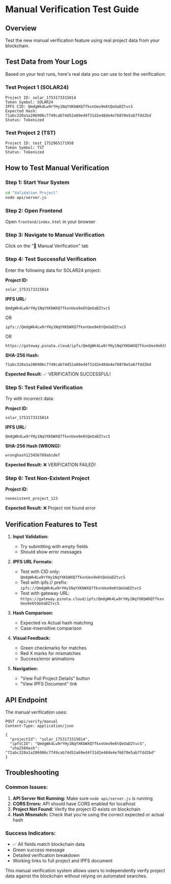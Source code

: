 # Manual Verification Test Guide

## Overview
Test the new manual verification feature using real project data from your blockchain.

## Test Data from Your Logs

Based on your test runs, here's real data you can use to test the verification:

### Test Project 1 (SOLAR24)
```
Project ID: solar_1753173315014
Token Symbol: SOLAR24
IPFS CID: QmdgWk4Lw9rYHy1NqYXKbWXQ7fkxnUeo9e6tQeUaDZtvcS
Expected Hash: 71abc320a1a206906c7749cab74d52a69ed4f31d2e48de4e76870e5ab7fdd2bd
Status: Tokenized
```

### Test Project 2 (TST)
```
Project ID: test_1752965171958
Token Symbol: TST
Status: Tokenized
```

## How to Test Manual Verification

### Step 1: Start Your System
```bash
cd "Validation Project"
node api/server.js
```

### Step 2: Open Frontend
Open `frontend/index.html` in your browser

### Step 3: Navigate to Manual Verification
Click on the "🔐 Manual Verification" tab

### Step 4: Test Successful Verification
Enter the following data for SOLAR24 project:

**Project ID:**
```
solar_1753173315014
```

**IPFS URL:**
```
QmdgWk4Lw9rYHy1NqYXKbWXQ7fkxnUeo9e6tQeUaDZtvcS
```
OR
```
ipfs://QmdgWk4Lw9rYHy1NqYXKbWXQ7fkxnUeo9e6tQeUaDZtvcS
```
OR
```
https://gateway.pinata.cloud/ipfs/QmdgWk4Lw9rYHy1NqYXKbWXQ7fkxnUeo9e6tQeUaDZtvcS
```

**SHA-256 Hash:**
```
71abc320a1a206906c7749cab74d52a69ed4f31d2e48de4e76870e5ab7fdd2bd
```

**Expected Result:** ✅ VERIFICATION SUCCESSFUL!

### Step 5: Test Failed Verification
Try with incorrect data:

**Project ID:**
```
solar_1753173315014
```

**IPFS URL:**
```
QmdgWk4Lw9rYHy1NqYXKbWXQ7fkxnUeo9e6tQeUaDZtvcS
```

**SHA-256 Hash (WRONG):**
```
wronghash123456789abcdef
```

**Expected Result:** ❌ VERIFICATION FAILED!

### Step 6: Test Non-Existent Project
**Project ID:**
```
nonexistent_project_123
```

**Expected Result:** ❌ Project not found error

## Verification Features to Test

1. **Input Validation:**
   - Try submitting with empty fields
   - Should show error messages

2. **IPFS URL Formats:**
   - Test with CID only: `QmdgWk4Lw9rYHy1NqYXKbWXQ7fkxnUeo9e6tQeUaDZtvcS`
   - Test with ipfs:// prefix: `ipfs://QmdgWk4Lw9rYHy1NqYXKbWXQ7fkxnUeo9e6tQeUaDZtvcS`
   - Test with gateway URL: `https://gateway.pinata.cloud/ipfs/QmdgWk4Lw9rYHy1NqYXKbWXQ7fkxnUeo9e6tQeUaDZtvcS`

3. **Hash Comparison:**
   - Expected vs Actual hash matching
   - Case-insensitive comparison

4. **Visual Feedback:**
   - Green checkmarks for matches
   - Red X marks for mismatches
   - Success/error animations

5. **Navigation:**
   - "View Full Project Details" button
   - "View IPFS Document" link

## API Endpoint
The manual verification uses:
```
POST /api/verify/manual
Content-Type: application/json

{
  "projectId": "solar_1753173315014",
  "ipfsCID": "QmdgWk4Lw9rYHy1NqYXKbWXQ7fkxnUeo9e6tQeUaDZtvcS",
  "sha256Hash": "71abc320a1a206906c7749cab74d52a69ed4f31d2e48de4e76870e5ab7fdd2bd"
}
```

## Troubleshooting

### Common Issues:
1. **API Server Not Running:** Make sure `node api/server.js` is running
2. **CORS Errors:** API should have CORS enabled for localhost
3. **Project Not Found:** Verify the project ID exists on blockchain
4. **Hash Mismatch:** Check that you're using the correct expected or actual hash

### Success Indicators:
- ✅ All fields match blockchain data
- Green success message
- Detailed verification breakdown
- Working links to full project and IPFS document

This manual verification system allows users to independently verify project data against the blockchain without relying on automated searches. 